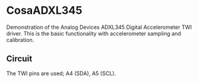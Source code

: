 CosaADXL345
===========

Demonstration of the Analog Devices ADXL345 Digital Accelerometer TWI
driver. This is the basic functionality with accelerometer sampling
and calibration. 

Circuit
-------
The TWI pins are used; A4 (SDA), A5 (SCL).





